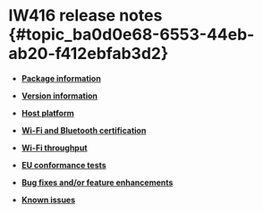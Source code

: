 # IW416 release notes {#topic_ba0d0e68-6553-44eb-ab20-f412ebfab3d2}

-   **[Package information](../topics/package_information_01.md)**  

-   **[Version information](../topics/version_information_01.md)**  

-   **[Host platform](../topics/host_platform_01.md)**  

-   **[Wi-Fi and Bluetooth certification](../topics/wi-fi_and_bluetooth_certification_01.md)**  

-   **[Wi-Fi throughput](../topics/wi-fi_throughput_01.md)**  

-   **[EU conformance tests](../topics/eu_conformance_tests_01.md)**  

-   **[Bug fixes and/or feature enhancements](../topics/bug_fixes_andor_feature_enhancements_01.md)**  

-   **[Known issues](../topics/known_issues_01.md)**  


